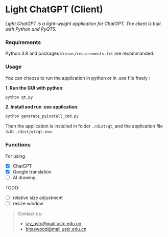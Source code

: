 # Light ChatGPT (Client)

*Light ChatGPT is a light-weight application for ChatGPT. The client is buit with Python and PyQT5.* 

### Requirements

Python 3.8 and packages in `envs/requirements.txt` are recommanded.


### Usage

You can choose to run the application in python or in .exe file freely :

**1. Run the GUI with python**:

```bash
python qt.py
```

**2. Install and run .exe application**:

```bash
python generate_pyinstall_cmd.py
```

Then the application is installed in folder `./dist/qt`, and the application file is in  `./dist/qt/qt.exe`.



### Functions

For using 
- [x] ChatGPT
- [x] Google translation 
- [ ] AI drawing

TODO:
- [ ] relative size adjustment
- [ ] resize window

> Contact us:
> - jzy_ustc@mail.ustc.edu.cn
> - bitaswood@mail.ustc.edu.cn